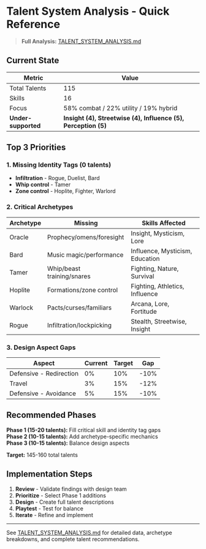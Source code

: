 # Talent System Analysis - Quick Reference

> **Full Analysis:** [TALENT_SYSTEM_ANALYSIS.md](./TALENT_SYSTEM_ANALYSIS.md)

## Current State

| Metric | Value |
|--------|-------|
| Total Talents | 115 |
| Skills | 16 |
| Focus | 58% combat / 22% utility / 19% hybrid |
| **Under-supported** | **Insight (4), Streetwise (4), Influence (5), Perception (5)** |

## Top 3 Priorities

### 1. Missing Identity Tags (0 talents)

- **Infiltration** - Rogue, Duelist, Bard
- **Whip control** - Tamer
- **Zone control** - Hoplite, Fighter, Warlord

### 2. Critical Archetypes

| Archetype | Missing | Skills Affected |
|-----------|---------|-----------------|
| Oracle | Prophecy/omens/foresight | Insight, Mysticism, Lore |
| Bard | Music magic/performance | Influence, Mysticism, Education |
| Tamer | Whip/beast training/snares | Fighting, Nature, Survival |
| Hoplite | Formations/zone control | Fighting, Athletics, Influence |
| Warlock | Pacts/curses/familiars | Arcana, Lore, Fortitude |
| Rogue | Infiltration/lockpicking | Stealth, Streetwise, Insight |

### 3. Design Aspect Gaps

| Aspect | Current | Target | Gap |
|--------|---------|--------|-----|
| Defensive - Redirection | 0% | 10% | -10% |
| Travel | 3% | 15% | -12% |
| Defensive - Avoidance | 5% | 15% | -10% |

## Recommended Phases

**Phase 1 (15-20 talents):** Fill critical skill and identity tag gaps  
**Phase 2 (10-15 talents):** Add archetype-specific mechanics  
**Phase 3 (10-15 talents):** Balance design aspects  

**Target:** 145-160 total talents

## Implementation Steps

1. **Review** - Validate findings with design team
2. **Prioritize** - Select Phase 1 additions
3. **Design** - Create full talent descriptions
4. **Playtest** - Test for balance
5. **Iterate** - Refine and implement

---

See [TALENT_SYSTEM_ANALYSIS.md](./TALENT_SYSTEM_ANALYSIS.md) for detailed data, archetype breakdowns, and complete talent recommendations.
